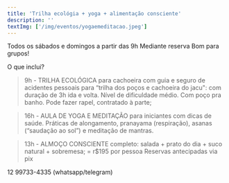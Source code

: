 ```yaml
---
title: 'Trilha ecológia + yoga + alimentação consciente'
description: ''
textImg: ['/img/eventos/yogaemeditacao.jpeg']
---
```

Todos os sábados e domingos a partir das 9h
Mediante reserva
Bom para grupos!

O que inclui?

> 9h - TRILHA ECOLÓGICA para cachoeira com guia e seguro de acidentes pessoais para “trilha dos poços e cachoeira do jacu": com duração de 3h ida e volta. Nível de dificuldade médio. Com poço pra banho. Pode fazer rapel, contratado à parte;

> 16h - AULA DE YOGA E MEDITAÇÃO para iniciantes com dicas de saúde. Práticas de alongamento, pranayama (respiração), asanas (“saudação ao sol”) e meditação de mantras.

> 13h - ALMOÇO CONSCIENTE completo: salada + prato do dia + suco natural + sobremesa; 
= 
r$195 por pessoa
Reservas antecipadas via pix 

12 99733-4335 (whatsapp/telegram)